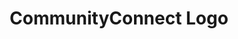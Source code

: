 ---
layout: project
title:  CommunityConnect Logo
client: CIVICTechnologies
image: communityconnect-logo-thumbnail.jpg
categories: logo
---